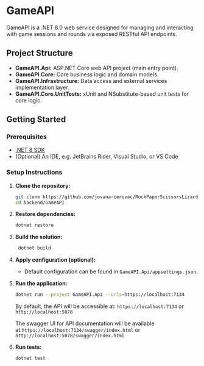 ﻿# GameAPI

GameAPI is a .NET 8.0 web service designed for managing and interacting with game sessions and rounds via exposed
RESTful API endpoints.

## Project Structure

- **GameAPI.Api:** ASP.NET Core web API project (main entry point).
- **GameAPI.Core:** Core business logic and domain models.
- **GameAPI.Infrastructure:** Data access and external services implementation layer.
- **GameAPI.Core.UnitTests:** xUnit and NSubstitute-based unit tests for core logic.

## Getting Started

### Prerequisites

- [.NET 8 SDK](https://dotnet.microsoft.com/en-us/download)
- (Optional) An IDE, e.g. JetBrains Rider, Visual Studio, or VS Code

### Setup Instructions

1. **Clone the repository:**

   ```bash
   git clone https://github.com/jovana-cerovac/RockPaperScissorsLizardSpock.git
   cd backend/GameAPI
   ```

2. **Restore dependencies:**

   ```bash
   dotnet restore
   ```

3. **Build the solution:**

   ```bash
    dotnet build
    ```

4. **Apply configuration (optional):**

    - Default configuration can be found in `GameAPI.Api/appsettings.json`.

5. **Run the application:**

   ```bash
   dotnet run --project GameAPI.Api --urls=https://localhost:7134
   ```

   By default, the API will be accessible at: `https://localhost:7134` or `http://localhost:5078`

   The swagger UI for API documentation will be available at:`https://localhost:7134/swagger/index.html` or `http://localhost:5078/swagger/index.html`

6. **Run tests:**

   ```bash
   dotnet test
   ```
